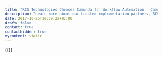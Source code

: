 ```yaml
---
title: "RCS Technologies Chooses Camunda for Workflow Automation | Camunda BPM"
description: "Learn more about our trusted implementation partners, RCS Technologies. Camunda is the leader for workflow automation & business process management. Get your 30 day trial today. "
date: 2017-10-25T10:39:22+02:00
draft: false
contact: true
contacthidden: true
mycontent: static
---
```

{{<partner-single
company="RCS Technologies"
type="si"
website="http://rcssoft.com"
countrycode="IN"
city="Bangalore"
description=""
siregion="apac"
level="basic"
logo="//images.ctfassets.net/vpidbgnakfvf/20QtoNR2TaoSiCAKIiiSw4/038a2be100a0fa2c11b5e506c6c853b9/RCSTechnologies.png">}}